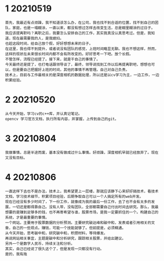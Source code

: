 # 1 20210519

	首先，我最近有点烦躁，我不知道该怎么办，在公司，我也找不到合适的位置，找不到自己的团队，家庭，也是一塌糊涂，一直以来，都没有想过怎样去改变生活，总是糊里糊涂的过日子。
	我应该提离职吗？离职之后，我要怎么安排自己的工作，其实我真没认真思考过。但是，我知道，现在最需要我的人，是我媳妇。
	也趁这段时间，给自己放个假，好好想想未来的日子。
	在这里，我也得不到提升，或者说没有团队的感觉，上班时间略显无聊。我也不想这样，然而，这样的现状在未来很长时间内都不会有所改变的。好好思考一下吧。放个长假。
	不管怎样，流程已经提了。接下来，就是干自己的事情了。
	今天最终还是提了，也打电话跟领导谈了，最终，领导说找到工作以后再提离职吧，想想也可以，但是要自己把握好上班的时间，其他的事情不再管理。自己对自己负责。
	技术上，目前与工作最相关的是深度相机的数据处理，所以还是以cv学习为主，一边工作，一边积累经验。

# 2 20210520

	从今天开始，学习cv的c++库，并认真记笔记。
	opencv 学习官方文档，执行所有内容，并掌握，上传到自己的git。
	
# 3 20210804

	我做事情，总是半途而废，基本没有做成过什么事情。好烦躁，深度相机早就已经放弃了。现在又没有目标。
	 
# 4 20210806
	一直这样下去也不是办法，技术上，我希望更上一层楼，那就应该静下心来好好搞技术，看技术文档，学习技术细节，积累项目经验，后期争取自己可以一个人搞定所有的web开发。
	现在已经没有多少时间了，下一份工作，就像成为我的最后一份工作，去了也不会有太多的发展，一切还是都得靠自己。没有人带，没有团队，全部都需要自己付出时间去研究。那么，我最想要的是赚到足够多的钱，也不再寄希望与谁，股票市场，是我一定要抓住的一个。构建自己的系统，才是最重要的事情。
	一个网站，主要用于股票数据的分析预测。主要研究碳达峰和碳中和，发表或者引用相关的文章，自己的一些观点。赚钱，可能一个技能就够了。但前提是，必须精通。
	从今天开始，思考碳中和，研究碳中和，积攒材料，等待爆发。
	再说网站相关事宜，主题是碳中和分析研究，跟踪相关股票，并给出建议。
	另外一个是数字人民币，持续关注和分析。
	其实，自己已经说了很久这个了，但是发现一只都没有行动。
	是的，我有拖
<!--stackedit_data:
eyJoaXN0b3J5IjpbMTA3NjIzMjcyNywyMDY1Mjg1MzIwLC03Nj
g3NjEzNjksLTEyMTI2ODU4NjMsLTc2MzA4MDYxMCwyMDM3MzY4
OTYwLDc1NjE3OTI1MiwtMTY2NDc2Mjk3OSwxNTI3Njg0NTE2LD
E5MDQ5ODEyNV19
-->